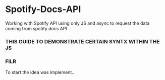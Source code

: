 # Spotify-Docs-API
Working with Spotify API using only JS and async to request the data coming from spotify docs API

### THIS GUIDE TO DEMONSTRATE CERTAIN SYNTX WITHIN THE JS
### FILR

 To start the idea was implement...
